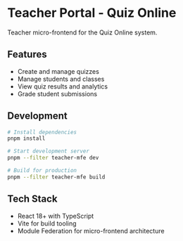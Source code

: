 # Teacher Portal - Quiz Online

Teacher micro-frontend for the Quiz Online system.

## Features
- Create and manage quizzes
- Manage students and classes
- View quiz results and analytics
- Grade student submissions

## Development

```bash
# Install dependencies
pnpm install

# Start development server
pnpm --filter teacher-mfe dev

# Build for production
pnpm --filter teacher-mfe build
```

## Tech Stack
- React 18+ with TypeScript
- Vite for build tooling
- Module Federation for micro-frontend architecture
